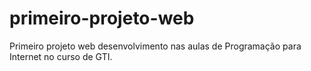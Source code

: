 # primeiro-projeto-web
 Primeiro projeto web desenvolvimento nas aulas de Programação para Internet no curso de GTI.
